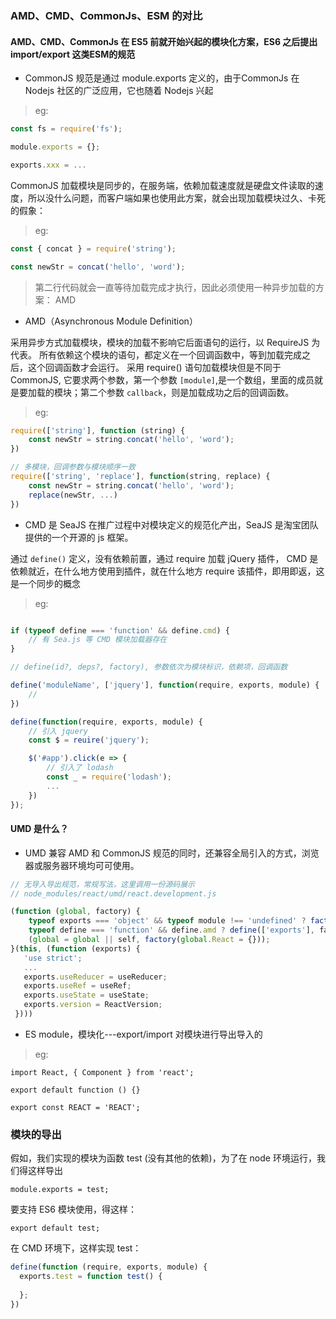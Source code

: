 ### AMD、CMD、CommonJs、ESM 的对比

#### AMD、CMD、CommonJs 在 ES5 前就开始兴起的模块化方案，ES6 之后提出 import/export 这类ESM的规范

- CommonJS 规范是通过 module.exports 定义的，由于CommonJs 在 Nodejs 社区的广泛应用，它也随着 Nodejs 兴起

> eg:
```js
const fs = require('fs');

module.exports = {};

exports.xxx = ...
```

CommonJS 加载模块是同步的，在服务端，依赖加载速度就是硬盘文件读取的速度，所以没什么问题，而客户端如果也使用此方案，就会出现加载模块过久、卡死的假象：

> eg:
```js
const { concat } = require('string');

const newStr = concat('hello', 'word');
```

> 第二行代码就会一直等待加载完成才执行，因此必须使用一种异步加载的方案： AMD

- AMD（Asynchronous Module Definition）

采用异步方式加载模块，模块的加载不影响它后面语句的运行，以 RequireJS 为代表。
所有依赖这个模块的语句，都定义在一个回调函数中，等到加载完成之后，这个回调函数才会运行。
采用 require() 语句加载模块但是不同于 CommonJS, 它要求两个参数，第一个参数 `[module]`,是一个数组，里面的成员就是要加载的模块；第二个参数 `callback`，则是加载成功之后的回调函数。

> eg:
```js
require(['string'], function (string) {
    const newStr = string.concat('hello', 'word');
})

// 多模块，回调参数与模块顺序一致
require(['string', 'replace'], function(string, replace) {
    const newStr = string.concat('hello', 'word');
    replace(newStr, ...)
})
```

- CMD 是 SeaJS 在推广过程中对模块定义的规范化产出，SeaJS 是淘宝团队提供的一个开源的 js 框架。

通过 `define()` 定义，没有依赖前置，通过 require 加载 jQuery 插件，  CMD 是依赖就近，在什么地方使用到插件，就在什么地方 require 该插件，即用即返，这是一个同步的概念

> eg:
```js

if (typeof define === 'function' && define.cmd) {
    // 有 Sea.js 等 CMD 模块加载器存在
}

// define(id?, deps?, factory), 参数依次为模块标识，依赖项，回调函数

define('moduleName', ['jquery'], function(require, exports, module) {
    //
})

define(function(require, exports, module) {
    // 引入 jquery
    const $ = reuire('jquery');

    $('#app').click(e => {
        // 引入了 lodash
        const _ = require('lodash');
        ...
    })
});
```
#### UMD 是什么？

- UMD 兼容 AMD 和 CommonJS 规范的同时，还兼容全局引入的方式，浏览器或服务器环境均可可使用。

```js
// 无导入导出规范，常规写法，这里调用一份源码展示
// node_modules/react/umd/react.development.js

(function (global, factory) {
    typeof exports === 'object' && typeof module !== 'undefined' ? factory(exports) :
    typeof define === 'function' && define.amd ? define(['exports'], factory) :
    (global = global || self, factory(global.React = {}));
}(this, (function (exports) {
   'use strict';
   ...
   exports.useReducer = useReducer;
   exports.useRef = useRef;
   exports.useState = useState;
   exports.version = ReactVersion;
 })))
```

- ES module，模块化---export/import 对模块进行导出导入的

> eg:
```
import React, { Component } from 'react';

export default function () {}

export const REACT = 'REACT';

```


### 模块的导出

假如，我们实现的模块为函数 test (没有其他的依赖)，为了在 node 环境运行，我们得这样导出

```
module.exports = test;
```

要支持 ES6 模块使用，得这样：

```
export default test;
```

在 CMD 环境下，这样实现 test：

```js
define(function (require, exports, module) {
  exports.test = function test() {
    
  };
})
```